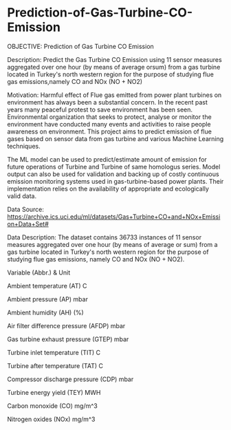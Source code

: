 # Prediction-of-Gas-Turbine-CO-Emission
OBJECTIVE: Prediction of Gas Turbine CO Emission

Description: Predict the Gas Turbine CO Emission using 11 sensor measures aggregated over one hour (by means of average orsum) from a gas turbine located in Turkey's north western region for the purpose of studying flue gas emissions,namely CO and NOx (NO + NO2)

Motivation: Harmful effect of Flue gas emitted from power plant turbines on environment has always been a substantial concern. In the recent past years many peaceful protest to save environment has been seen. Environmental organization that seeks to protect, analyse or monitor the environment have conducted many events and activities to raise people awareness on environment. This project aims to predict emission of flue gases based on sensor data from gas turbine and various Machine Learning techniques.

The ML model can be used to predict/estimate amount of emission for future operations of Turbine and Turbine of same homologus series. Model output can also be used for validation and backing up of costly continuous emission monitoring systems used in gas-turbine-based power plants. Their implementation relies on the availability of appropriate and ecologically valid data.

Data Source: https://archive.ics.uci.edu/ml/datasets/Gas+Turbine+CO+and+NOx+Emission+Data+Set#

Data Description: The dataset contains 36733 instances of 11 sensor measures aggregated over one hour (by means of average or sum) from a gas turbine located in Turkey's north western region for the purpose of studying flue gas emissions, namely CO and NOx (NO + NO2).

Variable (Abbr.) & Unit

Ambient temperature (AT) C

Ambient pressure (AP) mbar

Ambient humidity (AH) (%)

Air filter difference pressure (AFDP) mbar

Gas turbine exhaust pressure (GTEP) mbar

Turbine inlet temperature (TIT) C

Turbine after temperature (TAT) C

Compressor discharge pressure (CDP) mbar

Turbine energy yield (TEY) MWH

Carbon monoxide (CO) mg/m^3

Nitrogen oxides (NOx) mg/m^3
